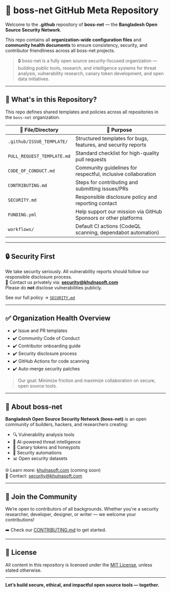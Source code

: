 # 👥 boss-net GitHub Meta Repository

Welcome to the **.github** repository of **boss-net** — the **Bangladesh Open Source Security Network**.

This repo contains all **organization-wide configuration files** and **community health documents** to ensure consistency, security, and contributor friendliness across all boss-net projects.

> 🔒 boss-net is a fully open source security-focused organization — building public tools, research, and intelligence systems for threat analysis, vulnerability research, canary token development, and open data initiatives.

---

## 🧰 What's in this Repository?

This repo defines shared templates and policies across all repositories in the `boss-net` organization.

| 📁 File/Directory                | 📝 Purpose                                                      |
|-------------------------------|-----------------------------------------------------------------|
| `.github/ISSUE_TEMPLATE/`     | Structured templates for bugs, features, and security reports   |
| `PULL_REQUEST_TEMPLATE.md`    | Standard checklist for high-quality pull requests               |
| `CODE_OF_CONDUCT.md`          | Community guidelines for respectful, inclusive collaboration     |
| `CONTRIBUTING.md`             | Steps for contributing and submitting issues/PRs                 |
| `SECURITY.md`                 | Responsible disclosure policy and reporting contact              |
| `FUNDING.yml`                 | Help support our mission via GitHub Sponsors or other platforms |
| `workflows/`                  | Default CI actions (CodeQL scanning, dependabot automation)     |

---

## 🔒 Security First

We take security seriously. All vulnerability reports should follow our responsible disclosure process.  
📩 Contact us privately via: **[security@khulnasoft.com](mailto:security@khulnasoft.com)**  
Please do **not** disclose vulnerabilities publicly.

See our full policy → [`SECURITY.md`](./SECURITY.md)

---

## ✅ Organization Health Overview

- ✔️ Issue and PR templates
- ✔️ Community Code of Conduct
- ✔️ Contributor onboarding guide
- ✔️ Security disclosure process
- ✔️ GitHub Actions for code scanning
- ✔️ Auto-merge security patches

> Our goal: Minimize friction and maximize collaboration on secure, open source tools.

---

## 🚀 About boss-net

**Bangladesh Open Source Security Network (boss-net)** is an open community of builders, hackers, and researchers creating:
- 🔍 Vulnerability analysis tools  
- 🧠 AI-powered threat intelligence  
- 🐛 Canary tokens and honeypots  
- 🔐 Security automations  
- 📊 Open security datasets  

🌐 Learn more: [khulnasoft.com](https://khulnasoft.com) (coming soon)  
📧 Contact: [security@khulnasoft.com](mailto:security@khulnasoft.com)

---

## 💬 Join the Community

We’re open to contributors of all backgrounds. Whether you're a security researcher, developer, designer, or writer — we welcome your contributions!

➡️ Check our [CONTRIBUTING.md](./CONTRIBUTING.md) to get started.

---

## 🧩 License

All content in this repository is licensed under the [MIT License](./LICENSE), unless stated otherwise.

---

**Let’s build secure, ethical, and impactful open source tools — together.**

